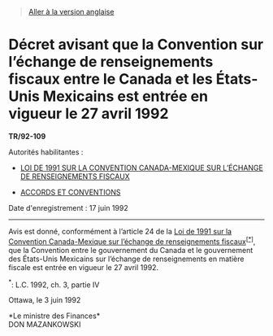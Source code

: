 > [Aller à la version anglaise](/en/Regulations/Statutory%20Instruments/92/109.md)

# Décret avisant que la Convention sur l’échange de renseignements fiscaux entre le Canada et les États-Unis Mexicains est entrée en vigueur le 27 avril 1992

**TR/92-109**

Autorités habilitantes : 
- [LOI DE 1991 SUR LA CONVENTION CANADA-MEXIQUE SUR L’ÉCHANGE DE RENSEIGNEMENTS FISCAUX](/fr/Lois/Lois%20du%20Canada/1992/ch.%203,%20Partie%20IV.md)

- [ACCORDS ET CONVENTIONS](/fr/Lois/Lois%20révisées%20du%20Canada/Z/Z-02.md)

Date d'enregistrement : 17 juin 1992

----------

Avis est donné, conformément à l’article 24 de la [Loi de 1991 sur la Convention Canada-Mexique sur l’échange de renseignements fiscaux](/fr/Lois/Lois%20du%20Canada/1992/ch.%203,%20Partie%20IV.md)<sup><a href='#nbp_SI-92-109_f_hq_6160'>[*]</a></sup>, que la Convention entre le gouvernement du Canada et le gouvernement des États-Unis Mexicains sur l’échange de renseignements en matière fiscale est entrée en vigueur le 27 avril 1992.

<a name='nbp_SI-92-109_f_hq_6160'><sup>*</sup></a>: L.C. 1992, ch. 3, partie IV<br />

Ottawa, le 3 juin 1992


<p>*Le ministre des Finances*<br />DON MAZANKOWSKI<br /></p>


